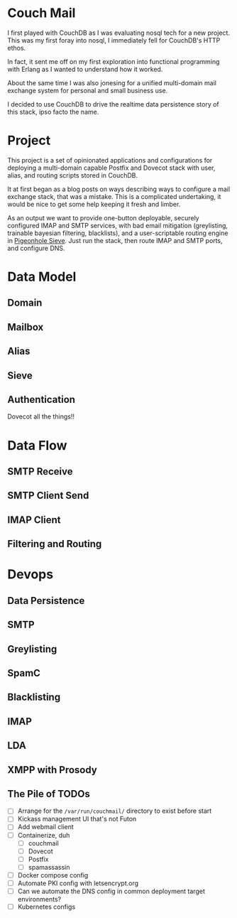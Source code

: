 Couch Mail
===============

I first played with CouchDB as I was evaluating nosql tech for a new project. 
This was my first foray into nosql, I immediately fell for CouchDB's HTTP ethos.

In fact, it sent me off on my first exploration into functional programming with Erlang as I wanted to understand how it worked.

About the same time I was also jonesing for a unified multi-domain mail exchange system for personal and small business use.

I decided to use CouchDB to drive the realtime data persistence story of this stack, ipso facto the name.

# Project

This project is a set of opinionated applications and configurations for deploying a multi-domain capable Postfix and Dovecot stack with user, alias, and routing scripts stored in CouchDB.

It at first began as a blog posts on ways describing ways to configure a mail exchange stack, that was a mistake.
This is a complicated undertaking, it would be nice to get some help keeping it fresh and limber.

As an output we want to provide one-button deployable, securely configured IMAP and SMTP services, with bad email mitigation (greylisting, trainable bayesian filtering, blacklists), and a user-scriptable routing engine in [Pigeonhole Sieve](https://wiki2.dovecot.org/Pigeonhole/Sieve).
Just run the stack, then route IMAP and SMTP ports, and configure DNS.

# Data Model

## Domain

## Mailbox

## Alias

## Sieve

## Authentication

Dovecot all the things!!

# Data Flow

## SMTP Receive

## SMTP Client Send

## IMAP Client

## Filtering and Routing

# Devops

## Data Persistence

## SMTP

## Greylisting

## SpamC

## Blacklisting

## IMAP

## LDA

## XMPP with Prosody

## The Pile of TODOs

- [ ] Arrange for the `/var/run/couchmail/` directory to exist before start
- [ ] Kickass management UI that's not Futon
- [ ] Add webmail client
- [ ] Containerize, duh
  - [ ] couchmail
  - [ ] Dovecot
  - [ ] Postfix
  - [ ] spamassassin
- [ ] Docker compose config
- [ ] Automate PKI config with letsencrypt.org
- [ ] Can we automate the DNS config in common deployment target environments?
- [ ] Kubernetes configs
